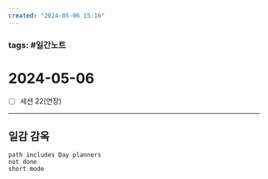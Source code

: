 ```yaml
---
created: "2024-05-06 15:16"
---
```


### tags: #일간노트
  
# 2024-05-06 
- [ ] 세션 22(연장)
  
---  
## 일감 감옥  
```tasks  
path includes Day planners
not done  
short mode  
```